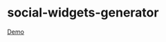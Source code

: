 # social-widgets-generator

<a href="https://aleksanderharhun.github.io/social-widgets-generator/">Demo</a>
